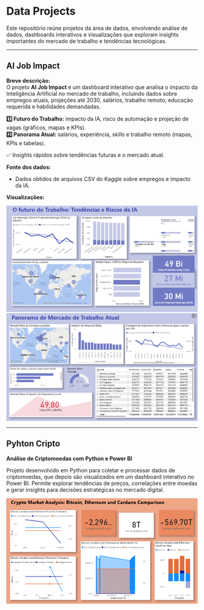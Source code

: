 # Data Projects

Este repositório reúne projetos da área de dados, envolvendo análise de dados, dashboards interativos e visualizações que exploram insights importantes do mercado de trabalho e tendências tecnológicas.

---

## AI Job Impact

**Breve descrição:**  
O projeto **AI Job Impact** é um dashboard interativo que analisa o impacto da Inteligência Artificial no mercado de trabalho, incluindo dados sobre empregos atuais, projeções até 2030, salários, trabalho remoto, educação requerida e habilidades demandadas.  



**1️⃣ Futuro do Trabalho:** impacto da IA, risco de automação e projeção de vagas (gráficos, mapas e KPIs).  
**2️⃣ Panorama Atual:** salários, experiência, skills e trabalho remoto (mapas, KPIs e tabelas).  

✅ Insights rápidos sobre tendências futuras e o mercado atual.


**Fonte dos dados:**  
- Dados obtidos de arquivos CSV do Kaggle sobre empregos e impacto da IA.  

**Visualizações:**  

![n1](./AI%20Job%20Impact/img/Captura%20de%20tela%202025-10-21%20190022.png)  
![n2](./AI%20Job%20Impact/img/Captura%20de%20tela%202025-10-21%20185940.png)  

---

## Pyhton Cripto 

**Análise de Criptomoedas com Python e Power BI**

Projeto desenvolvido em Python para coletar e processar dados de criptomoedas, que depois são visualizados em um dashboard interativo no Power BI. Permite explorar tendências de preços, correlações entre moedas e gerar insights para decisões estratégicas no mercado digital.

![n3](./pythoncripto/img/Captura%20de%20tela%202025-10-25%20165445.png) 
